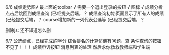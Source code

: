 
6/6 成绩走势图√ 最上面的toolbar √ 需要一个退出登录的按钮 √ 图标 √ 成绩分析点击后跳回到成绩查询 (已经提交后端，？ 成绩查询初始页面显示了所有人的成绩 (已经提交后端，？ course增加新的一列代表公选等	(已经提交后端，？

删除js: 还不知道怎么删

6/7 公选绩点，已经完成的学分 综合排名的计算仿佛有问题，查 条件查询的按钮不见了！！！ 成绩申诉按钮 消息列表的处理 然后求你救救教师端和学生端

